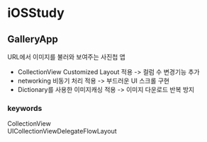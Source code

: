 # iOSStudy

## GalleryApp
URL에서 이미지를 불러와 보여주는 사진첩 앱  
- CollectionView Customized Layout 적용 -> 컬럼 수 변경기능 추가  
- networking 비동기 처리 적용 -> 부드러운 UI 스크롤 구현  
- Dictionary를 사용한 이미지캐싱 적용 -> 이미지 다운로드 반복 방지  

### keywords
CollectionView  
UICollectionViewDelegateFlowLayout  

